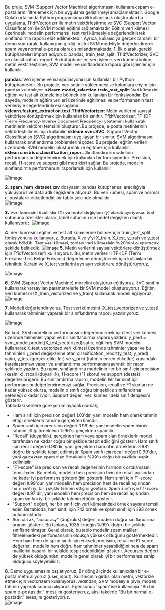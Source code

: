 Bu proje, SVM (Support Vector Machine) algoritmasını kullanarak spam e-postalarını filtrelemek için bir uygulama geliştirmeyi amaçlamaktadır. Google Colab ortamında Python programlama dili kullanılarak oluşturulan bu uygulama, TfidfVectorizer ile metin vektörleştirme ve SVC (Support Vector Classification) ile SVM modeli eğitimi sağlamaktadır. Eğitim veri kümesi üzerindeki modelin performansı, test veri kümesiyle değerlendirilerek sınıflandırma raporu elde edilmektedir. Ayrıca, kullanıcıya gerçek zamanlı bir demo sunularak, kullanıcının girdiği metni SVM modeliyle değerlendirerek spam veya normal e-posta olarak sınıflandırmaktadır.
**1**.	İlk olarak, gerekli kütüphaneleri import ediyoruz: pandas, train_test_split, TfidfVectorizer, SVC ve classification_report. Bu kütüphaneler, veri işleme, veri kümesi bölme, metin vektörleştirme, SVM modeli ve sınıflandırma raporu gibi işlemler için kullanılır.

**pandas**: Veri işleme ve manipülasyonu için kullanılan bir Python kütüphanesidir. Bu projede, veri setinin yüklenmesi ve kolonlara erişim için pandas kullanılıyor.
**sklearn.model_selection.train_test_split**: Veri kümesini eğitim ve test alt kümelerine bölmek için kullanılan bir fonksiyondur. Bu sayede, modelin eğitim verileri üzerinde eğitilmesi ve performansının test verileriyle değerlendirilmesi sağlanır.
**sklearn.feature_extraction.text.TfidfVectorizer**: Metin verilerini sayısal vektörlere dönüştürmek için kullanılan bir sınıftır. TfidfVectorizer, TF-IDF (Term Frequency-Inverse Document Frequency) yöntemini kullanarak metinlerin vektörel temsilini oluşturur. Bu projede, e-posta metinlerinin vektörleştirilmesi için kullanılır.
**sklearn.svm.SVC**: Support Vector Classification (SVC) algoritmasını uygulayan bir sınıftır. SVM algoritmasını kullanarak sınıflandırma problemlerini çözer. Bu projede, eğitim verileri üzerindeki SVM modelini oluşturmak ve eğitmek için kullanılır.
**sklearn.metrics.classification_report**: Sınıflandırma modelinin performansını değerlendirmek için kullanılan bir fonksiyondur. Precision, recall, f1-score ve support gibi metrikleri sağlar. Bu projede, modelin sınıflandırma performansını raporlamak için kullanılır.

![image](https://github.com/KardelRuveyda/detect-email-spam-vs-ham/assets/33912144/d5531ca4-efe5-459f-b18e-195e30a0e7ef)

**2**.	**spam_ham_dataset.csv** dosyasını pandas kütüphanesi aracılığıyla yüklüyoruz ve data adlı değişkene atıyoruz. Bu veri kümesi, spam ve normal e-postaların etiketlendiği bir tablo şeklinde olmalıdır.<br>
 ![image](https://github.com/KardelRuveyda/detect-email-spam-vs-ham/assets/33912144/2eb60e87-37ea-4cdb-b032-22acc0d5556e)
 

**3.**	Veri kümesini özellikler (X) ve hedef değişken (y) olarak ayırıyoruz. text sütununu özellikler olarak, label sütununu ise hedef değişken olarak kullanıyoruz.
 ![image](https://github.com/KardelRuveyda/detect-email-spam-vs-ham/assets/33912144/fb05c741-88ff-40f7-bf4d-ce55f3669375)

**4**.	Veri kümesini eğitim ve test alt kümelerine bölmek için train_test_split fonksiyonunu kullanıyoruz. Burada, X ve y'yi X_train, X_test, y_train ve y_test olarak böldük. Test veri kümesi, toplam veri kümesinin %20'sini oluşturacak şekilde belirledik.
 ![image](https://github.com/KardelRuveyda/detect-email-spam-vs-ham/assets/33912144/95eadd4e-7e6b-4c75-8864-1720b5b377a5)
**5**.	Metin verilerini sayısal vektörlere dönüştürmek için TfidfVectorizer'ı kullanıyoruz. Bu, metin verilerini TF-IDF (Terim Frekansı-Ters Belge Frekansı) değerlerine dönüştürmek için kullanılan bir tekniktir. X_train ve X_test verilerini ayrı ayrı vektörlere dönüştürüyoruz.
 
 ![image](https://github.com/KardelRuveyda/detect-email-spam-vs-ham/assets/33912144/a7e65413-d8e1-4680-b6e3-7817d919d3e2)

**6**.	SVM (Support Vector Machine) modelini oluşturup eğitiyoruz. SVC sınıfını kullanarak varsayılan parametrelerle bir SVM modeli oluşturuyoruz. Eğitim veri kümesini (X_train_vectorized ve y_train) kullanarak modeli eğitiyoruz.
 ![image](https://github.com/KardelRuveyda/detect-email-spam-vs-ham/assets/33912144/37286ce6-842d-4ebb-8362-d6b913711aa4)

**7**.	Modeli değerlendiriyoruz. Test veri kümesini (X_test_vectorized ve y_test) kullanarak tahminler yaparak bir sınıflandırma raporu yazdırıyoruz.
 
![image](https://github.com/KardelRuveyda/detect-email-spam-vs-ham/assets/33912144/868a1b37-c31e-478b-b621-432cfa0a4860)


Bu kod, SVM modelinin performansını değerlendirmek için test veri kümesi üzerinde tahminler yapar ve bir sınıflandırma raporu yazdırır. y_pred = svm_model.predict(X_test_vectorized) satırı, eğitilmiş SVM modelini kullanarak X_test_vectorized veri kümesi üzerinde tahminler yapar ve bu tahminleri y_pred değişkenine atar.
classification_report(y_test, y_pred) satırı, y_test (gerçek etiketler) ve y_pred (tahmin edilen etiketler) arasındaki karşılaştırmayı yapar ve sınıflandırma performansını ayrıntılı bir rapor şeklinde yazdırır. Bu rapor, sınıflandırma modelinin her bir sınıf için precision (kesinlik), recall (duyarlılık), f1-score (F1 skoru) ve support (destek) değerlerini içerir.
Bu sınıflandırma raporu, modelin her bir sınıf için performansını değerlendirmenizi sağlar. Precision, recall ve F1 skorları ne kadar yüksek olursa, modelin o sınıfı doğru bir şekilde sınıflandırma yeteneği o kadar iyidir. Support değeri, veri kümesindeki sınıf dengesini gösterir. <br>
Tablodaki verilere göre yorumlayacak olursak; 
-	Ham sınıfı için precision değeri 1.00'dır, yani modelin ham olarak tahmin ettiği örneklerin tamamı gerçekten hamdır.
-	Spam sınıfı için precision değeri 0.96'dır, yani modelin spam olarak tahmin ettiği örneklerin %96'sı gerçekten spamdır.
-	"Recall" (duyarlılık), gerçekten ham veya spam olan örneklerin model tarafından ne kadar doğru bir şekilde tespit edildiğini gösterir. Ham sınıfı için recall değeri 0.98'dir, yani gerçekten ham olan örneklerin %98'i doğru bir şekilde tespit edilmiştir. Spam sınıfı için recall değeri 0.99'dur, yani gerçekten spam olan örneklerin %99'u doğru bir şekilde tespit edilmiştir.
-	"F1-score" ise precision ve recall değerlerinin harmonik ortalamasını temsil eder. Bu metrik, modelin hem precision hem de recall açısından ne kadar iyi performans gösterdiğini gösterir. Ham sınıfı için F1-score değeri 0.99'dur, yani modelin hem precision hem de recall açısından ham sınıfı iyi bir şekilde tahmin ettiğini gösterir. Spam sınıfı için F1-score değeri 0.97'dir, yani modelin hem precision hem de recall açısından spam sınıfını iyi bir şekilde tahmin ettiğini gösterir. 
-	"Support" değeri, her bir sınıf için veri kümesindeki örnek sayısını temsil eder. Bu tabloda, ham sınıfı için 742 örnek ve spam sınıfı için 293 örnek bulunmaktadır.
-	Son olarak, "accuracy" (doğruluk) değeri, modelin doğru sınıflandırma oranını gösterir. Bu tabloda, 1035 örneğin %99'u doğru bir şekilde sınıflandırılmıştır.
Genel olarak, bu tablo modelin spam mailleri filtrelemedeki performansının oldukça yüksek olduğunu göstermektedir. Hem ham hem de spam sınıfı için yüksek precision, recall ve F1-score değerleri, modelin hem doğru ham tahminler yapabildiğini hem de spam maillerini başarılı bir şekilde tespit edebildiğini gösterir. Accuracy değeri de yüksek olduğundan, modelin genel olarak iyi bir performansa sahip olduğunu söyleyebiliriz. <br>


**8**.	Demo uygulamasını başlatıyoruz. Bir döngü içinde kullanıcıdan bir e-posta metni alıyoruz (user_input). Kullanıcının girdisi olan metni, vektörize etmek için vectorizer'ı kullanıyoruz. Ardından, SVM modeliyle (svm_model) tahmin yaparak sonucu alıyoruz. Eğer sonuç 'spam' ise kullanıcıya "Bu bir spam e-postasıdır." mesajını gösteriyoruz, aksi takdirde "Bu bir normal e-postadır." mesajını gösteriyoruz.<br>
![image](https://github.com/KardelRuveyda/detect-email-spam-vs-ham/assets/33912144/73614e02-9fec-4e8f-912b-84ce3a71be71)

